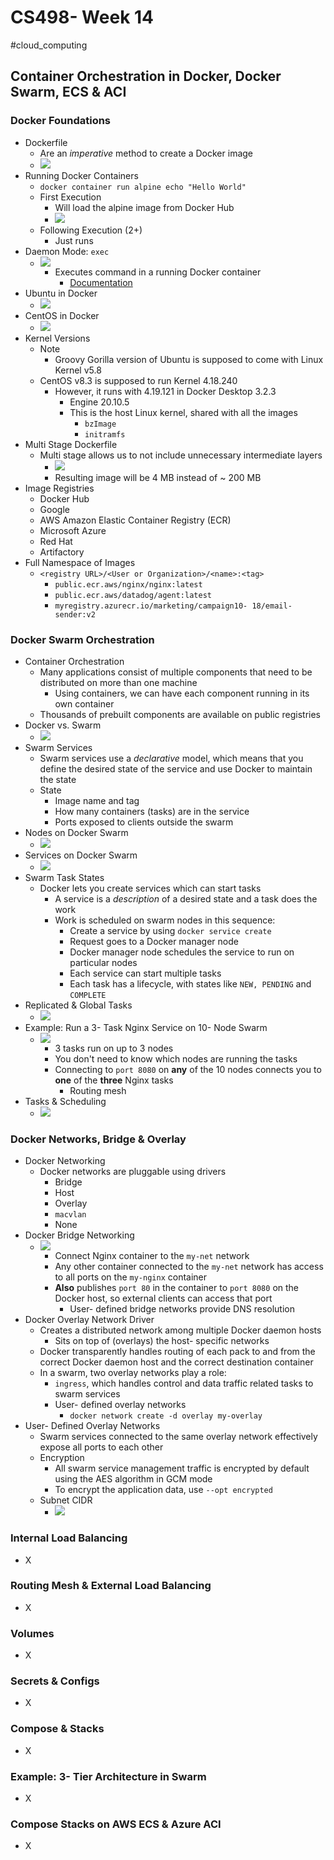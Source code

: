 # CS498- Week 14

#cloud_computing

## Container Orchestration in Docker, Docker Swarm, ECS & ACI

### Docker Foundations

- Dockerfile
	- Are an *imperative* method to create a Docker image
	- ![](assets/Dockerfile.png)
- Running Docker Containers
	- `docker container run alpine echo "Hello World"`
	- First Execution
		- Will load the alpine image from Docker Hub
		- ![](assets/Dockerhub.png)
	- Following Execution (2+)
		- Just runs
- Daemon Mode: `exec`
	- ![](assets/DaemonEXEC.png)
		- Executes command in a running Docker container
			- [Documentation](https://docs.docker.com/reference/cli/docker/container/exec/)
- Ubuntu in Docker
	- ![](assets/UbuntuDocker.png)
- CentOS in Docker
	- ![](assets/CentOSDocker.png)
- Kernel Versions
	- Note
		- Groovy Gorilla version of Ubuntu is supposed to come with Linux Kernel v5.8
	- CentOS v8.3 is supposed to run Kernel 4.18.240
		- However, it runs with 4.19.121 in Docker Desktop 3.2.3
			- Engine 20.10.5
			- This is the host Linux kernel, shared with all the images
				- `bzImage`
				- `initramfs`
- Multi Stage Dockerfile
	- Multi stage allows us to not include unnecessary intermediate layers
		- ![](assets/MultiStageDocker.png)
		- Resulting image will be 4 MB instead of ~ 200 MB
- Image Registries
	- Docker Hub
	- Google
	- AWS Amazon Elastic Container Registry (ECR)
	- Microsoft Azure
	- Red Hat
	- Artifactory
- Full Namespace of Images
	- `<registry URL>/<User or Organization>/<name>:<tag>`
		- `public.ecr.aws/nginx/nginx:latest`
		- `public.ecr.aws/datadog/agent:latest`
		- `myregistry.azurecr.io/marketing/campaign10- 18/email-sender:v2`

### Docker Swarm Orchestration

- Container Orchestration
	- Many applications consist of multiple components that need to be distributed on more than one machine
		- Using containers, we can have each component running in its own container
	- Thousands of prebuilt components are available on public registries
- Docker vs. Swarm
	- ![](assets/DockerSwarm.png)
- Swarm Services
	- Swarm services use a *declarative* model, which means that you define the desired state of the service and use Docker to maintain the state
	- State
		- Image name and tag
		- How many containers (tasks) are in the service
		- Ports exposed to clients outside the swarm
- Nodes on Docker Swarm
	- ![](assets/DockerSwarmNodes.png)
- Services on Docker Swarm
	- ![](assets/DockerSwarmServices.png)
- Swarm Task States
	- Docker lets you create services which can start tasks
		- A service is a *description* of a desired state and a task does the work
		- Work is scheduled on swarm nodes in this sequence:
			- Create a service by using `docker service create`
			- Request goes to a Docker manager node
			- Docker manager node schedules the service to run on particular nodes
			- Each service can start multiple tasks
			- Each task has a lifecycle, with states like `NEW, PENDING` and `COMPLETE`
- Replicated & Global Tasks
	- ![](assets/Tasks.png)
- Example: Run a 3- Task Nginx Service on 10- Node Swarm
	- ![](assets/NginxNodeSwarm.png)
		- 3 tasks run on up to 3 nodes
		- You don't need to know which nodes are running the tasks
		- Connecting to `port 8080` on **any** of the 10 nodes connects you to **one** of the **three** Nginx tasks
			- Routing mesh
- Tasks & Scheduling
	- ![](assets/TasksScheduling.png)

### Docker Networks, Bridge & Overlay

- Docker Networking
	- Docker networks are pluggable using drivers
		- Bridge
		- Host
		- Overlay
		- `macvlan`
		- None
- Docker Bridge Networking
	- ![](assets/DockerBridgeNetworking.png)
		- Connect Nginx container to the `my-net` network
		- Any other container connected to the `my-net` network has access to all ports on the `my-nginx` container
		- **Also** publishes `port 80` in the container to `port 8080` on the Docker host, so external clients can access that port
			- User- defined bridge networks provide DNS resolution
- Docker Overlay Network Driver
	- Creates a distributed network among multiple Docker daemon hosts
		- Sits on top of (overlays) the host- specific networks
	- Docker transparently handles routing of each pack to and from the correct Docker daemon host and the correct destination container
	- In a swarm, two overlay networks play a role:
		- `ingress`, which handles control and data traffic related tasks to swarm services
		- User- defined overlay networks
			- `docker network create -d overlay my-overlay`
- User- Defined Overlay Networks
	- Swarm services connected to the same overlay network effectively expose all ports to each other
	- Encryption
		- All swarm service management traffic is encrypted by default using the AES algorithm in GCM mode
		- To encrypt the application data, use `--opt encrypted`
	- Subnet CIDR
		- ![](assets/SubnetCIDR.png)

### Internal Load Balancing

- X

### Routing Mesh & External Load Balancing

- X

### Volumes

- X

### Secrets & Configs

- X

### Compose & Stacks

- X

### Example: 3- Tier Architecture in Swarm

- X

### Compose Stacks on AWS ECS & Azure ACI

- X